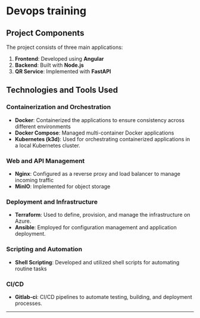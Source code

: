 # Devops training

## Project Components

The project consists of three main applications:

1. **Frontend**: Developed using **Angular**
2. **Backend**: Built with **Node.js**
3. **QR Service**: Implemented with **FastAPI**

## Technologies and Tools Used


### Containerization and Orchestration

- **Docker**: Containerized the applications to ensure consistency across different environments
- **Docker Compose**: Managed multi-container Docker applications
- **Kubernetes (k3d)**: Used for orchestrating containerized applications in a local Kubernetes cluster. 

### Web and API Management

- **Nginx**: Configured as a reverse proxy and load balancer to manage incoming traffic 
- **MinIO**: Implemented for object storage
### Deployment and Infrastructure

- **Terraform**: Used to define, provision, and manage the infrastructure on Azure.
- **Ansible**: Employed for configuration management and application deployment.
### Scripting and Automation

- **Shell Scripting**: Developed and utilized shell scripts for automating routine tasks

### CI/CD

- **Gitlab-ci**:  CI/CD pipelines to automate testing, building, and deployment processes.



---

